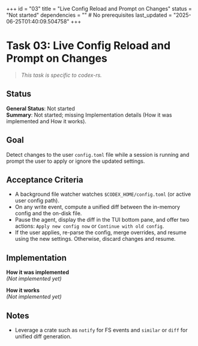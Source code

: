 +++
id = "03"
title = "Live Config Reload and Prompt on Changes"
status = "Not started"
dependencies = "" # No prerequisites
last_updated = "2025-06-25T01:40:09.504758"
+++

# Task 03: Live Config Reload and Prompt on Changes

> *This task is specific to codex-rs.*

## Status

**General Status**: Not started  
**Summary**: Not started; missing Implementation details (How it was implemented and How it works).

## Goal
Detect changes to the user `config.toml` file while a session is running and prompt the user to apply or ignore the updated settings.

## Acceptance Criteria
- A background file watcher watches `$CODEX_HOME/config.toml` (or active user config path).
- On any write event, compute a unified diff between the in-memory config and the on-disk file.
- Pause the agent, display the diff in the TUI bottom pane, and offer two actions: `Apply new config now` or `Continue with old config`.
- If the user applies, re-parse the config, merge overrides, and resume using the new settings. Otherwise, discard changes and resume.

## Implementation

**How it was implemented**  
*(Not implemented yet)*

**How it works**  
*(Not implemented yet)*

## Notes
- Leverage a crate such as `notify` for FS events and `similar` or `diff` for unified diff generation.

